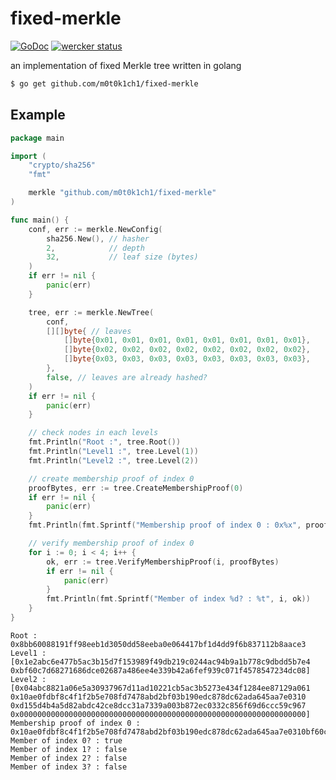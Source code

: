 # fixed-merkle

[![GoDoc](https://godoc.org/github.com/m0t0k1ch1/fixed-merkle?status.svg)](https://godoc.org/github.com/m0t0k1ch1/fixed-merkle) [![wercker status](https://app.wercker.com/status/358afd292494eaeb78e289507d4af25c/s/master "wercker status")](https://app.wercker.com/project/byKey/358afd292494eaeb78e289507d4af25c)

an implementation of fixed Merkle tree written in golang

``` sh
$ go get github.com/m0t0k1ch1/fixed-merkle
```

## Example

``` go
package main

import (
	"crypto/sha256"
	"fmt"

	merkle "github.com/m0t0k1ch1/fixed-merkle"
)

func main() {
	conf, err := merkle.NewConfig(
		sha256.New(), // hasher
		2,            // depth
		32,           // leaf size (bytes)
	)
	if err != nil {
		panic(err)
	}

	tree, err := merkle.NewTree(
		conf,
		[][]byte{ // leaves
			[]byte{0x01, 0x01, 0x01, 0x01, 0x01, 0x01, 0x01, 0x01},
			[]byte{0x02, 0x02, 0x02, 0x02, 0x02, 0x02, 0x02, 0x02},
			[]byte{0x03, 0x03, 0x03, 0x03, 0x03, 0x03, 0x03, 0x03},
		},
		false, // leaves are already hashed?
	)
	if err != nil {
		panic(err)
	}

	// check nodes in each levels
	fmt.Println("Root :", tree.Root())
	fmt.Println("Level1 :", tree.Level(1))
	fmt.Println("Level2 :", tree.Level(2))

	// create membership proof of index 0
	proofBytes, err := tree.CreateMembershipProof(0)
	if err != nil {
		panic(err)
	}
	fmt.Println(fmt.Sprintf("Membership proof of index 0 : 0x%x", proofBytes))

	// verify membership proof of index 0
	for i := 0; i < 4; i++ {
		ok, err := tree.VerifyMembershipProof(i, proofBytes)
		if err != nil {
			panic(err)
		}
		fmt.Println(fmt.Sprintf("Member of index %d? : %t", i, ok))
	}
}
```

```
Root : 0x8bb60088191ff98eeb1d3050dd58eeba0e064417bf1d4dd9f6b837112b8aace3
Level1 : [0x1e2abc6e477b5ac3b15d7f153989f49db219c0244ac94b9a1b778c9dbdd5b7e4 0xbf60c7d68271686dce02687a486ee4e339b42a6fef939c071f4578547234dc08]
Level2 : [0x04abc8821a06e5a30937967d11ad10221cb5ac3b5273e434f1284ee87129a061 0x10ae0fdbf8c4f1f2b5e708fd7478abd2bf03b190edc878dc62ada645aa7e0310 0xd155d4b4a5d82abdc42ce8dcc31a7339a003b872ec0332c856f69d6ccc59c967 0x0000000000000000000000000000000000000000000000000000000000000000]
Membership proof of index 0 : 0x10ae0fdbf8c4f1f2b5e708fd7478abd2bf03b190edc878dc62ada645aa7e0310bf60c7d68271686dce02687a486ee4e339b42a6fef939c071f4578547234dc08
Member of index 0? : true
Member of index 1? : false
Member of index 2? : false
Member of index 3? : false
```
